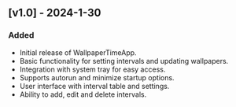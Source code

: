 ## [v1.0] - 2024-1-30

### Added
- Initial release of WallpaperTimeApp.
- Basic functionality for setting intervals and updating wallpapers.
- Integration with system tray for easy access.
- Supports autorun and minimize startup options.
- User interface with interval table and settings.
- Ability to add, edit and delete intervals.
